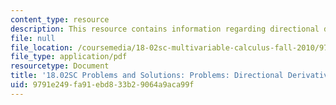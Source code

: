 ```yaml
---
content_type: resource
description: This resource contains information regarding directional derivatives.
file: null
file_location: /coursemedia/18-02sc-multivariable-calculus-fall-2010/9791e249fa91ebd833b29064a9aca99f_MIT18_02SC_pb_45_comb.pdf
file_type: application/pdf
resourcetype: Document
title: '18.02SC Problems and Solutions: Problems: Directional Derivatives'
uid: 9791e249-fa91-ebd8-33b2-9064a9aca99f
---
```

